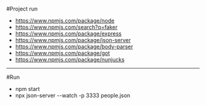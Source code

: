 #Project run
- https://www.npmjs.com/package/node
- https://www.npmjs.com/search?q=faker
- https://www.npmjs.com/package/express
- https://www.npmjs.com/package/json-server
- https://www.npmjs.com/package/body-parser
- https://www.npmjs.com/package/got
- https://www.npmjs.com/package/nunjucks

----------------------------------------------------------------

#Run
- npm start
- npx json-server --watch -p 3333 people.json